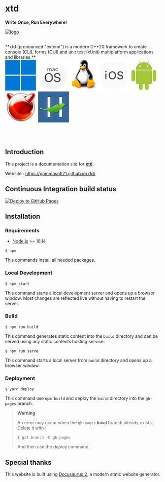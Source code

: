 # xtd

**Write Once, Run Everywhere!**

[![logo](https://github.com/gammasoft71/xtd/blob/master/docs/pictures/logo.png)](https://gammasoft71.github.io/xtd)

<br/>
**xtd (pronounced "extend") is a modern C++20 framework to create console (CLI), forms (GUI) and unit test (xUnit) multiplatform applications and libraries.**

<br/>
<div style={{ display: 'flex', justifyContent: 'left', flexWrap: 'wrap', gap: '30px', marginTop: '10px' }}>
  <a href="docs/documentation/portability"><img src="https://github.com/gammasoft71/xtd/blob/master/docs/pictures/os/Windows_h100.png"/></a>
  <a href="docs/documentation/portability"><img src="https://github.com/gammasoft71/xtd/blob/master/docs/pictures/os/macOS_h100.png"/></a>
  <a href="docs/documentation/portability"><img src="https://github.com/gammasoft71/xtd/blob/master/docs/pictures/os/Linux_h100.png"/></a>
  <a href="docs/documentation/portability"><img src="https://github.com/gammasoft71/xtd/blob/master/docs/pictures/os/iOS_h100.png"/></a>
  <a href="docs/documentation/portability"><img src="https://github.com/gammasoft71/xtd/blob/master/docs/pictures/os/Android_h100.png"/></a>
  <a href="docs/documentation/portability"><img src="https://github.com/gammasoft71/xtd/blob/master/docs/pictures/os/FreeBSD_h100.png"/></a>
  <a href="docs/documentation/portability"><img src="https://github.com/gammasoft71/xtd/blob/master/docs/pictures/os/Haiku_h100.png"/></a>
</div>
<br/>
<br/>
<br/>

## Introduction

This project is a documentation site for **[xtd](https://github.com/gammasoft71/xtd)**.

Website : https://gammasoft71.github.io/xtd/

## Continuous Integration build status

[![Deploy to GitHub Pages](https://github.com/gammasoft71/xtd/actions/workflows/deploy.yml/badge.svg)](https://github.com/gammasoft71/xtd/actions/workflows/deploy.yml)

## Installation

### Requirements

- [Node.js](https://nodejs.org/en/) >= 16.14

```
$ npm
```

This commands install all needed packages.

### Local Development

```
$ npm start
```

This command starts a local development server and opens up a browser window. Most changes are reflected live without having to restart the server.

### Build

```
$ npm run build
```

This command generates static content into the `build` directory and can be served using any static contents hosting service.

```
$ npm run serve
```

This command starts a local server from `build` directory and opens up a browser window.

### Deployment

```
$ yarn deploy
```

This command use `npm build` and deploy the `build` directory into the `gh-pages` branch.

> **Warning**
>
> An error may occur when the `gh-pages` **local** branch already exists. Delete it with :
>
> ```
> $ git branch -D gh-pages
> ```
>
> And then use the *deploy* command.

## Special thanks

This website is built using [Docusaurus 2](https://docusaurus.io/), a modern static website generator.
